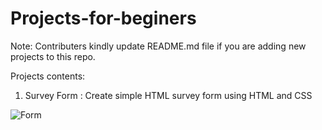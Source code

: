 # Projects-for-beginers

Note: Contributers kindly update README.md file if you are adding new projects to this repo.

Projects contents:

1. Survey Form : Create simple HTML survey form using HTML and CSS

![Form](https://user-images.githubusercontent.com/65610099/195149058-9fc0f5a1-c8db-4bc0-af21-701e30654576.JPG)

